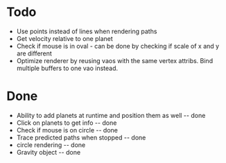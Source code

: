 # Todo
- Use points instead of lines when rendering paths
- Get velocity relative to one planet
- Check if mouse is in oval - can be done by checking if scale of x and y are different
- Optimize renderer by reusing vaos with the same vertex attribs. Bind multiple buffers to one vao instead.

# Done
- Ability to add planets at runtime and position them as well -- done
- Click on planets to get info -- done
- Check if mouse is on circle -- done
- Trace predicted paths when stopped -- done
- circle rendering -- done
- Gravity object -- done

